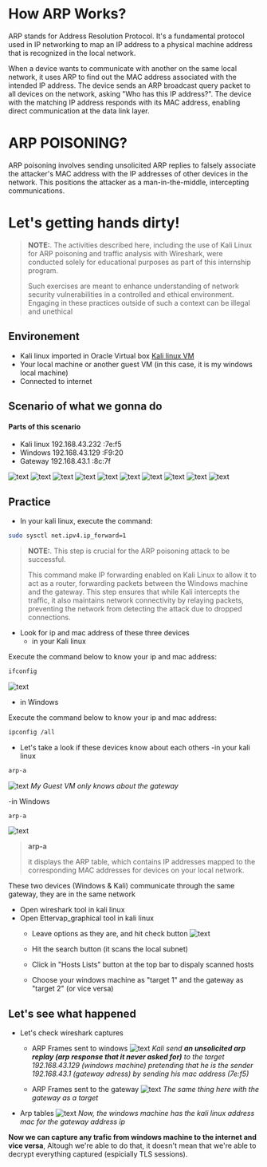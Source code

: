 # How ARP Works?
ARP stands for Address Resolution Protocol. It's a fundamental protocol used in IP networking to map an IP address to a physical machine address that is recognized in the local network.

When a device wants to communicate with another on the same local network, it uses ARP to find out the MAC address associated with the intended IP address. The device sends an ARP broadcast query packet to all devices on the network, asking "Who has this IP address?". The device with the matching IP address responds with its MAC address, enabling direct communication at the data link layer.

# ARP POISONING?

ARP poisoning involves sending unsolicited ARP replies to falsely associate the attacker's MAC address with the IP addresses of other devices in the network. This positions the attacker as a man-in-the-middle, intercepting communications.

# Let's getting hands dirty!
> **NOTE:**.
>The activities described here, including the use of Kali Linux for ARP poisoning and traffic analysis with Wireshark, were conducted solely for educational purposes as part of this internship program.
> 
> Such exercises are meant to enhance understanding of network security vulnerabilities in a controlled and ethical environment. Engaging in these practices outside of such a context can be illegal and unethical

## Environement
- Kali linux imported in Oracle Virtual box [Kali linux VM](https://www.kali.org/get-kali/#kali-virtual-machines)
- Your local machine or another guest VM (in this case, it is my windows local machine)
- Connected to internet
## Scenario of what we gonna do
#### Parts of this scenario
- Kali linux 192.168.43.232  :7e:f5
- Windows    192.168.43.129  :F9:20
- Gateway    192.168.43.1    :8c:7f

![text](screenshots/1.png)
![text](screenshots/2.png)
![text](screenshots/3.png)
![text](screenshots/4.png)
![text](screenshots/5.png)
![text](screenshots/6.png)
![text](screenshots/7.png)
![text](screenshots/8.png)
![text](screenshots/9.png)
![text](screenshots/10.png)

## Practice
- In your kali linux, execute the command: 
```bash 
sudo sysctl net.ipv4.ip_forward=1
```
> **NOTE:**.
>This step is crucial for the ARP poisoning attack to be successful.
>
> This command make IP forwarding enabled on Kali Linux to allow it to act as a router, forwarding packets between the Windows machine and the gateway. This step ensures that while Kali intercepts the traffic, it also maintains network connectivity by relaying packets, preventing the network from detecting the attack due to dropped connections.

- Look for ip and mac address of these three devices
  - in your Kali linux

Execute the command below to know your ip and mac address:
```bash 
ifconfig
```
![text](screenshots/ifconfig_kali.png)

  - in Windows

Execute the command below to know your ip and mac address:
```bash 
ipconfig /all
```
- Let's take a look if these devices know about each others
  -in your kali linux
```bash 
arp-a
```
![text](screenshots/arp_kali.png)
*My Guest VM only knows about the gateway*

-in Windows
```bash 
arp-a
```
![text](screenshots/arp_windows.png)

> **arp-a**
> 
> it displays the ARP table, which contains IP addresses mapped to the corresponding MAC addresses for devices on your local network.

These two devices (Windows & Kali) communicate through the same gateway, they are in the same network
- Open wireshark tool in kali linux
- Open Ettervap_graphical tool in kali linux
  - Leave options as they are, and hit check button
    ![text](screenshots/ethercap_homescreen.png)

  - Hit the search button (it scans the local subnet)
  - Click in "Hosts Lists" button at the top bar to dispaly scanned hosts
  - Choose your windows machine as "target 1" and the gateway as "target 2" (or vice versa)
## Let's see what happened 
- Let's check wireshark captures
  - ARP Frames sent to windows
![text](screenshots/arp_to_windows.png)
*Kali send **an unsolicited arp replay (arp response that it never asked for)** to the target 192.168.43.129 (windows machine) pretending that he is the sender 192.168.43.1 (gateway adress) by sending his mac address (7e:f5)*


  - ARP Frames sent to the gateway
  ![text](screenshots/arp_to_gateway.png)
*The same thing here with the gateway as a target*


- Arp tables
    ![text](screenshots/arp_windows_after.png)
*Now, the windows machine has the kali linux address mac for the gateway address ip*

**Now we can capture any trafic from windows machine to the internet and vice versa**, Altough we're able to do that, it doesn't mean that we're able to decrypt everything captured (espicially TLS sessions). 

